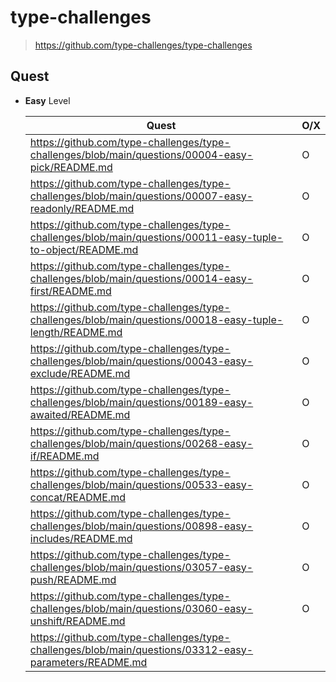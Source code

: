 # type-challenges

> https://github.com/type-challenges/type-challenges

## Quest

- **Easy** Level

  | Quest                                                                                                       | O/X |
  | ----------------------------------------------------------------------------------------------------------- | --- |
  | https://github.com/type-challenges/type-challenges/blob/main/questions/00004-easy-pick/README.md            | O   |
  | https://github.com/type-challenges/type-challenges/blob/main/questions/00007-easy-readonly/README.md        | O   |
  | https://github.com/type-challenges/type-challenges/blob/main/questions/00011-easy-tuple-to-object/README.md | O   |
  | https://github.com/type-challenges/type-challenges/blob/main/questions/00014-easy-first/README.md           | O   |
  | https://github.com/type-challenges/type-challenges/blob/main/questions/00018-easy-tuple-length/README.md    | O   |
  | https://github.com/type-challenges/type-challenges/blob/main/questions/00043-easy-exclude/README.md         | O   |
  | https://github.com/type-challenges/type-challenges/blob/main/questions/00189-easy-awaited/README.md         | O   |
  | https://github.com/type-challenges/type-challenges/blob/main/questions/00268-easy-if/README.md              | O   |
  | https://github.com/type-challenges/type-challenges/blob/main/questions/00533-easy-concat/README.md          | O   |
  | https://github.com/type-challenges/type-challenges/blob/main/questions/00898-easy-includes/README.md        | O   |
  | https://github.com/type-challenges/type-challenges/blob/main/questions/03057-easy-push/README.md            | O   |
  | https://github.com/type-challenges/type-challenges/blob/main/questions/03060-easy-unshift/README.md         | O   |
  | https://github.com/type-challenges/type-challenges/blob/main/questions/03312-easy-parameters/README.md      |     |
